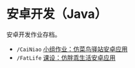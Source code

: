 # 安卓开发（Java）

安卓开发作业存档。

- `/CaiNiao` [小组作业：仿菜鸟驿站安卓应用](CaiNiao)
- `/FatLife` [课设：仿胖乖生活安卓应用](FatLife)

